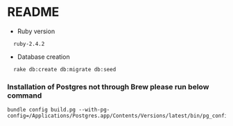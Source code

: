 # README

* Ruby version
```
  ruby-2.4.2

```

* Database creation

```
  rake db:create db:migrate db:seed

```

 ### Installation of Postgres not through Brew please run below command

 ```
 bundle config build.pg --with-pg-config=/Applications/Postgres.app/Contents/Versions/latest/bin/pg_config

 ```

